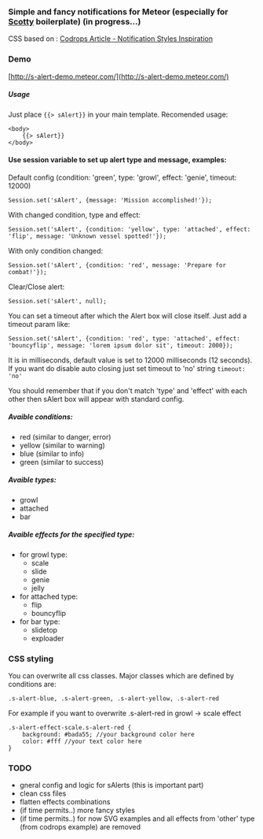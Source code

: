 ### Simple and fancy notifications for Meteor (especially for [Scotty](https://github.com/juliancwirko/scotty) boilerplate) (in progress...)

CSS based on : [Codrops Article - Notification Styles Inspiration](http://tympanus.net/codrops/2014/07/23/notification-styles-inspiration/)

### Demo

[http://s-alert-demo.meteor.com/](http://s-alert-demo.meteor.com/)

##### Usage

Just place ````{{> sAlert}}```` in your main template. Recomended usage:
````
<body>
    {{> sAlert}}
</body>
````

#### Use session variable to set up alert type and message, examples:

Default config (condition: 'green', type: 'growl', effect: 'genie', timeout: 12000) 
````
Session.set('sAlert', {message: 'Mission accomplished!'});
````
With changed condition, type and effect:
````
Session.set('sAlert', {condition: 'yellow', type: 'attached', effect: 'flip', message: 'Unknown vessel spotted!'});
````
With only condition changed:
````
Session.set('sAlert', {condition: 'red', message: 'Prepare for combat!'});
````
Clear/Close alert:
````
Session.set('sAlert', null);
````
You can set a timeout after which the Alert box will close itself. Just add a timeout param like:
````
Session.set('sAlert', {condition: 'red', type: 'attached', effect: 'bouncyflip', message: 'lorem ipsum dolor sit', timeout: 2000});
````
It is in milliseconds, default value is set to 12000 milliseconds (12 seconds). If you want do disable auto closing just set timeout to 'no' string ````timeout: 'no'````

You should remember that if you don't match 'type' and 'effect' with each other then sAlert box will appear with standard config.

##### Avaible conditions:

- red (similar to danger, error)
- yellow (similar to warning)
- blue (similar to info)
- green (similar to success)

##### Avaible types:

- growl
- attached
- bar

##### Avaible effects for the specified type:

- for growl type:
    - scale
    - slide
    - genie
    - jelly
- for attached type:
    - flip
    - bouncyflip
- for bar type:
    - slidetop
    - exploader

### CSS styling

You can overwrite all css classes. Major classes which are defined by conditions are:

````.s-alert-blue, .s-alert-green, .s-alert-yellow, .s-alert-red````

For example if you want to overwrite .s-alert-red in growl -> scale effect
````
.s-alert-effect-scale.s-alert-red {
    background: #bada55; //your background color here
    color: #fff //your text color here
}
````

### TODO

- gneral config and logic for sAlerts (this is important part)
- clean css files
- flatten effects combinations
- (if time permits..) more fancy styles
- (if time permits..) for now SVG examples and all effects from 'other' type (from codrops example) are removed